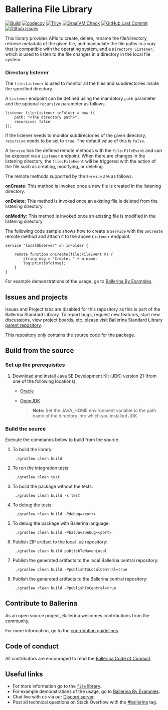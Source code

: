 Ballerina File Library
=======================

  [![Build](https://github.com/ballerina-platform/module-ballerina-file/actions/workflows/build-timestamped-master.yml/badge.svg)](https://github.com/ballerina-platform/module-ballerina-file/actions/workflows/build-timestamped-master.yml)
  [![codecov](https://codecov.io/gh/ballerina-platform/module-ballerina-file/branch/master/graph/badge.svg)](https://codecov.io/gh/ballerina-platform/module-ballerina-file)
  [![Trivy](https://github.com/ballerina-platform/module-ballerina-file/actions/workflows/trivy-scan.yml/badge.svg)](https://github.com/ballerina-platform/module-ballerina-file/actions/workflows/trivy-scan.yml)
  [![GraalVM Check](https://github.com/ballerina-platform/module-ballerina-file/actions/workflows/build-with-bal-test-graalvm.yml/badge.svg)](https://github.com/ballerina-platform/module-ballerina-file/actions/workflows/build-with-bal-test-graalvm.yml)
  [![GitHub Last Commit](https://img.shields.io/github/last-commit/ballerina-platform/module-ballerina-file.svg)](https://github.com/ballerina-platform/module-ballerina-file/commits/master)
  [![Github issues](https://img.shields.io/github/issues/ballerina-platform/ballerina-standard-library/module/file.svg?label=Open%20Issues)](https://github.com/ballerina-platform/ballerina-standard-library/labels/module%2Ffile)

This library provides APIs to create, delete, rename the file/directory, retrieve metadata of the given file, and manipulate the file paths in a way that is compatible with the operating system, and a `Directory Listener`, which is used to listen to the file changes in a directory in the local file system.

### Directory listener

The `file:Listener` is used to monitor all the files and subdirectories inside the specified directory.

A `Listener` endpoint can be defined using the mandatory `path` parameter and the optional `recursive` parameter as follows.

```ballerina
listener file:Listener inFolder = new ({
    path: "<The directory path>",
    recursive: false
});
```

If the listener needs to monitor subdirectories of the given directory, `recursive` needs to be set to `true`. The default value of this is `false`.

A `Service` has the defined remote methods with the `file:FileEvent` and can be exposed via a `Listener` endpoint.
When there are changes in the listening directory, the `file:FileEvent` will be triggered with the action of the file
such as creating, modifying, or deleting.

The remote methods supported by the `Service` are as follows.

**onCreate:** This method is invoked once a new file is created in the listening directory.

**onDelete:** This method is invoked once an existing file is deleted from the listening directory.

**onModify:** This method is invoked once an existing file is modified in the listening directory.

The following code sample shows how to create a `Service` with the `onCreate` remote method and attach it to the above `Listener` endpoint:

```ballerina
service "localObserver" on inFolder {

    remote function onCreate(file:FileEvent m) {
        string msg = "Create: " + m.name;
        log:printInfo(msg);
    }
}
```

For example demonstrations of the usage, go to [Ballerina By Examples](https://ballerina.io/learn/by-example/).

## Issues and projects

Issues and Project tabs are disabled for this repository as this is part of the Ballerina Standard Library. To report bugs, request new features, start new discussions, view project boards, etc. please visit Ballerina Standard Library [parent repository](https://github.com/ballerina-platform/ballerina-standard-library). 

This repository only contains the source code for the package.

## Build from the source

### Set up the prerequisites

1. Download and install Java SE Development Kit (JDK) version 21 (from one of the following locations).
   * [Oracle](https://www.oracle.com/java/technologies/downloads/)

   * [OpenJDK](https://adoptium.net/)

        > **Note:** Set the JAVA_HOME environment variable to the path name of the directory into which you installed JDK.
     
### Build the source

Execute the commands below to build from the source.

1. To build the library:

        ./gradlew clean build

2. To run the integration tests:

        ./gradlew clean test

3. To build the package without the tests:

        ./gradlew clean build -x test

4. To debug the tests:

        ./gradlew clean build -Pdebug=<port>
        
5. To debug the package with Ballerina language:
   
        ./gradlew clean build -PbalJavaDebug=<port>

6. Publish ZIP artifact to the local `.m2` repository:

        ./gradlew clean build publishToMavenLocal

7. Publish the generated artifacts to the local Ballerina central repository:
   
        ./gradlew clean build -PpublishToLocalCentral=true
        
8. Publish the generated artifacts to the Ballerina central repository:

        ./gradlew clean build -PpublishToCentral=true

## Contribute to Ballerina

As an open source project, Ballerina welcomes contributions from the community. 

For more information, go to the [contribution guidelines](https://github.com/ballerina-platform/ballerina-lang/blob/master/CONTRIBUTING.md).

## Code of conduct

All contributors are encouraged to read the [Ballerina Code of Conduct](https://ballerina.io/code-of-conduct).

## Useful links

* For more information go to the [`file` library](https://lib.ballerina.io/ballerina/file/latest).
* For example demonstrations of the usage, go to [Ballerina By Examples](https://ballerina.io/learn/by-example/).
* Chat live with us via our [Discord server](https://discord.gg/ballerinalang).
* Post all technical questions on Stack Overflow with the [#ballerina](https://stackoverflow.com/questions/tagged/ballerina) tag.
